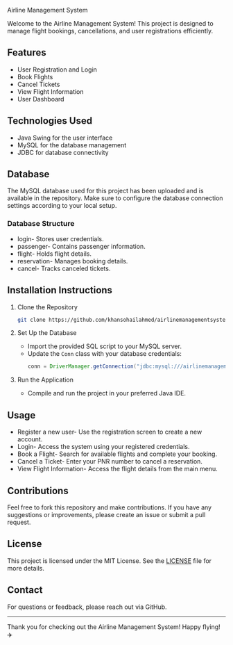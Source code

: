 Airline Management System

Welcome to the Airline Management System! This project is designed to manage flight bookings, cancellations, and user registrations efficiently.

## Features

- User Registration and Login
- Book Flights
- Cancel Tickets
- View Flight Information
- User Dashboard

## Technologies Used

- Java Swing for the user interface
- MySQL for the database management
- JDBC for database connectivity

## Database

The MySQL database used for this project has been uploaded and is available in the repository. Make sure to configure the database connection settings according to your local setup.

### Database Structure

- login- Stores user credentials.
- passenger- Contains passenger information.
- flight- Holds flight details.
- reservation- Manages booking details.
- cancel- Tracks canceled tickets.

## Installation Instructions

1. Clone the Repository
   ```bash
   git clone https://github.com/khansohailahmed/airlinemanagementsystem.git
   ```

2. Set Up the Database
   - Import the provided SQL script to your MySQL server.
   - Update the `Conn` class with your database credentials:
     ```java
     conn = DriverManager.getConnection("jdbc:mysql:///airlinemanagementsystem", "yourusername", "yourpassword");
     ```

3. Run the Application
   - Compile and run the project in your preferred Java IDE.

## Usage

- Register a new user- Use the registration screen to create a new account.
- Login- Access the system using your registered credentials.
- Book a Flight- Search for available flights and complete your booking.
- Cancel a Ticket- Enter your PNR number to cancel a reservation.
- View Flight Information- Access the flight details from the main menu.

## Contributions

Feel free to fork this repository and make contributions. If you have any suggestions or improvements, please create an issue or submit a pull request.

## License

This project is licensed under the MIT License. See the [LICENSE](LICENSE) file for more details.

## Contact

For questions or feedback, please reach out via GitHub.

---

Thank you for checking out the Airline Management System! Happy flying! ✈️
